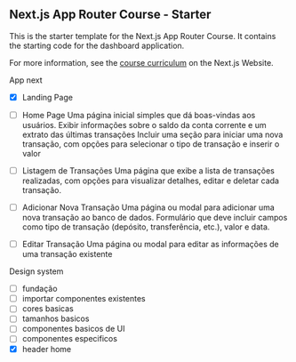 ## Next.js App Router Course - Starter

This is the starter template for the Next.js App Router Course. It contains the starting code for the dashboard application.

For more information, see the [course curriculum](https://nextjs.org/learn) on the Next.js Website.

App next

- [x] Landing Page

- [ ] Home Page
      Uma página inicial simples que dá boas-vindas aos usuários.
      Exibir informações sobre o saldo da conta corrente e um extrato das
      últimas transações
      Incluir uma seção para iniciar uma nova transação, com opções para
      selecionar o tipo de transação e inserir o valor

- [ ] Listagem de Transações
      Uma página que exibe a lista de transações realizadas, com opções
      para visualizar detalhes, editar e deletar cada transação.

- [ ] Adicionar Nova Transação
      Uma página ou modal para adicionar uma nova transação ao banco de
      dados.
      Formulário que deve incluir campos como tipo de transação (depósito,
      transferência, etc.), valor e data.

- [ ] Editar Transação
      Uma página ou modal para editar as informações de uma transação
      existente

Design system

- [ ] fundação
- [ ] importar componentes existentes
- [ ] cores basicas
- [ ] tamanhos basicos
- [ ] componentes basicos de UI
- [ ] componentes especificos
- [x] header home
